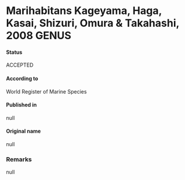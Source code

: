 # Marihabitans Kageyama, Haga, Kasai, Shizuri, Omura & Takahashi, 2008 GENUS

#### Status
ACCEPTED

#### According to
World Register of Marine Species

#### Published in
null

#### Original name
null

### Remarks
null